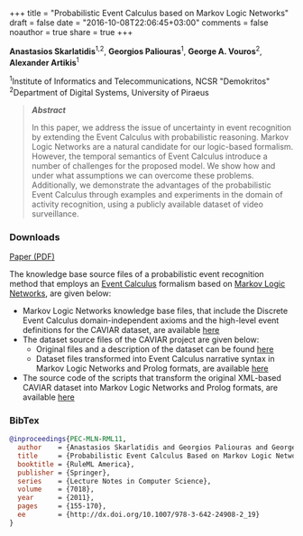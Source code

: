 +++
title = "Probabilistic Event Calculus based on Markov Logic Networks"
draft = false
date = "2016-10-08T22:06:45+03:00"
comments = false
noauthor = true 
share = true
+++


**Anastasios Skarlatidis**<sup>1,2</sup>, **Georgios Paliouras**<sup>1</sup>, **George A. Vouros**<sup>2</sup>, **Alexander Artikis**<sup>1</sup>

<sup>1</sup>Institute of Informatics and Telecommunications, NCSR "Demokritos"
<sup>2</sup>Department of Digital Systems, University of Piraeus

>***Abstract*** 
>
>In this paper, we address the issue of uncertainty in event recognition by extending the Event Calculus with probabilistic reasoning. Markov Logic Networks are a natural candidate for our logic-based formalism. However, the temporal semantics of Event Calculus introduce a number of challenges for the proposed model. We show how and under what assumptions we can overcome these problems. Additionally, we demonstrate the advantages of the probabilistic Event Calculus through examples and experiments in the domain of activity recognition, using a publicly available dataset of video surveillance.

### Downloads

[Paper (PDF)](/publications/papers/paper-RML11.pdf)

The knowledge base source files of a probabilistic event recognition method that employs an [Event Calculus](https://en.wikipedia.org/wiki/Event_calculus) formalism based on [Markov Logic Networks](https://en.wikipedia.org/wiki/Markov_logic_network), are given below:

  * Markov Logic Networks knowledge base files, that include the Discrete Event Calculus domain-independent axioms and the high-level event definitions for the CAVIAR dataset, are available [here](CAVIAR.ProbDEC.tar.gz)
  * The dataset source files of the CAVIAR project are given below:
  	* Original files and a description of the dataset can be found [here](https://homepages.inf.ed.ac.uk/rbf/CAVIARDATA1/)
  	* Dataset files transformed into Event Calculus narrative syntax in Markov Logic Networks and Prolog formats, are available [here](https://users.iit.demokritos.gr/~anskarl/pub/rml11/CAVIAR_Dataset1/)
  * The source code of the scripts that transform the original XML-based CAVIAR dataset into Markov Logic Networks and Prolog formats, are available [here](https://users.iit.demokritos.gr/~anskarl/pub/rml11/CAVIAR_Dataset.Scripts.tar.gz)

### BibTex  
```bibtex
@inproceedings{PEC-MLN-RML11,
  author    = {Anastasios Skarlatidis and Georgios Paliouras and George A. Vouros and Alexander Artikis},
  title     = {Probabilistic Event Calculus Based on Markov Logic Networks},
  booktitle = {RuleML America},
  publisher = {Springer},
  series    = {Lecture Notes in Computer Science},
  volume    = {7018},
  year      = {2011},
  pages     = {155-170},
  ee        = {http://dx.doi.org/10.1007/978-3-642-24908-2_19}
}
```